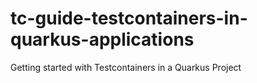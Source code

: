 # tc-guide-testcontainers-in-quarkus-applications
Getting started with Testcontainers in a Quarkus Project
